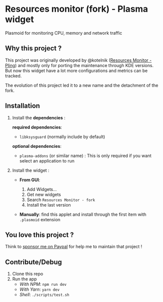 # Resources monitor (fork) - Plasma widget

Plasmoid for monitoring CPU, memory and network traffic

## Why this project ?

This project was originally developed by @kotelnik ([Resources Monitor - Pling](https://www.pling.com/p/998908)) and mostly only for porting the maintenance through KDE versions.
But now this widget have a lot more configurations and metrics can be tracked.

The evolution of this project led it to a new name and the detachment of the fork.

## Installation

1. Install the **dependencies** :

   **required dependencies**:

   - `libksysguard` (normally include by default)

   **optional dependencies**:

   - `plasma-addons` (or similar name) : This is only required if you want select an application to run

2. Install the widget :

   - **From GUI**:

     1. Add Widgets...
     2. Get new widgets
     3. Search `Resources Monitor - fork`
     4. Install the last version

   - **Manually**: find this applet and install through the first item with `.plasmoid` extension

## You love this project ?

Think to [sponsor me on Paypal](https://www.paypal.me/orblazer) for help me to maintain that project !

## Contribute/Debug

1. Clone this repo
2. Run the app
   - _With NPM_: `npm run dev`
   - _With Yarn_: `yarn dev`
   - _Shell_: `./scripts/test.sh`
